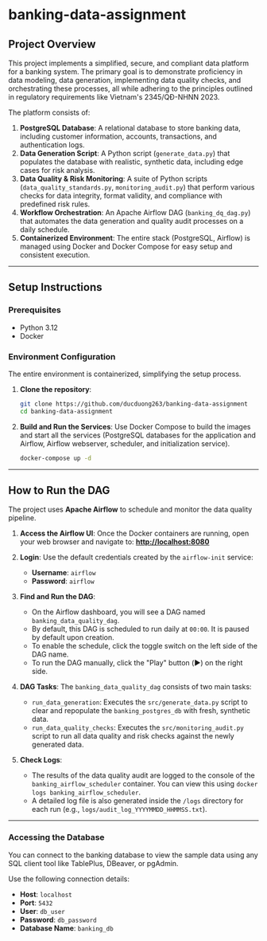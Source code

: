 # banking-data-assignment

## Project Overview

This project implements a simplified, secure, and compliant data platform for a banking system. The primary goal is to demonstrate proficiency in data modeling, data generation, implementing data quality checks, and orchestrating these processes, all while adhering to the principles outlined in regulatory requirements like Vietnam's 2345/QĐ-NHNN 2023.

The platform consists of:
1.  **PostgreSQL Database**: A relational database to store banking data, including customer information, accounts, transactions, and authentication logs.
2.  **Data Generation Script**: A Python script (`generate_data.py`) that populates the database with realistic, synthetic data, including edge cases for risk analysis.
3.  **Data Quality & Risk Monitoring**: A suite of Python scripts (`data_quality_standards.py`, `monitoring_audit.py`) that perform various checks for data integrity, format validity, and compliance with predefined risk rules.
4.  **Workflow Orchestration**: An Apache Airflow DAG (`banking_dq_dag.py`) that automates the data generation and quality audit processes on a daily schedule.
5.  **Containerized Environment**: The entire stack (PostgreSQL, Airflow) is managed using Docker and Docker Compose for easy setup and consistent execution.

---

## Setup Instructions

### Prerequisites
* Python 3.12
* Docker

### Environment Configuration

The entire environment is containerized, simplifying the setup process.

1.  **Clone the repository**:
    ```bash
    git clone https://github.com/ducduong263/banking-data-assignment
    cd banking-data-assignment
    ```

2.  **Build and Run the Services**:
    Use Docker Compose to build the images and start all the services (PostgreSQL databases for the application and Airflow, Airflow webserver, scheduler, and initialization service).

    ```bash
    docker-compose up -d
    ```
---

## How to Run the DAG

The project uses **Apache Airflow** to schedule and monitor the data quality pipeline.

1.  **Access the Airflow UI**:
    Once the Docker containers are running, open your web browser and navigate to:
    [**http://localhost:8080**](http://localhost:8080)

2.  **Login**:
    Use the default credentials created by the `airflow-init` service:
    * **Username**: `airflow`
    * **Password**: `airflow`

3.  **Find and Run the DAG**:
    * On the Airflow dashboard, you will see a DAG named `banking_data_quality_dag`.
    * By default, this DAG is scheduled to run daily at `00:00`. It is paused by default upon creation.
    * To enable the schedule, click the toggle switch on the left side of the DAG name.
    * To run the DAG manually, click the "Play" button (▶️) on the right side.

4.  **DAG Tasks**:
    The `banking_data_quality_dag` consists of two main tasks:
    * `run_data_generation`: Executes the `src/generate_data.py` script to clear and repopulate the `banking_postgres_db` with fresh, synthetic data.
    * `run_data_quality_checks`: Executes the `src/monitoring_audit.py` script to run all data quality and risk checks against the newly generated data.

5.  **Check Logs**:
    * The results of the data quality audit are logged to the console of the `banking_airflow_scheduler` container. You can view this using `docker logs banking_airflow_scheduler`.
    * A detailed log file is also generated inside the `/logs` directory for each run (e.g., `logs/audit_log_YYYYMMDD_HHMMSS.txt`).

---
### Accessing the Database
You can connect to the banking database to view the sample data using any SQL client tool like TablePlus, DBeaver, or pgAdmin.

Use the following connection details:
* **Host**: `localhost`
* **Port**: `5432`
* **User**: `db_user`
* **Password**: `db_password`
* **Database Name**: `banking_db`
